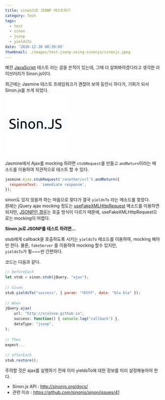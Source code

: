 ```yaml
---
title: sinon으로 JSONP 테스트하기
category: Tech
tags:
  - test
  - sinon
  - jsonp
  - yieldsTo
date: '2016-12-30 08:30:05'
thumbnail: ./images/test-jsonp-using-sinonjs/sinonjs.jpeg
---
```


예전 [JavaScript](http://sculove.github.io/blog/2016/05/17/JavascriptTest/) 테스트 라는 글을 쓴적이 있는데, 그때 더 살펴봐야겠다라고 생각한 라이브러리가 Sinon.js이다.

최근에는 Jasmine 테스트 프레임워크가 괜찮아 보여 등안시 하다가, 기회가 되서 Sinon.js를 쓰게 되었다.  
![](./images/test-jsonp-using-sinonjs/sinonjs.jpeg)

Jasmine에서 Ajax를 mocking 하려면 `stubRequest`를 만들고 `andReturn`이라는 메소드를 이용하여 직관적으로 테스트 할 수 있다.

```js
jasmine.Ajax.stubRequest('/another/url').andReturn({
  responseText: 'immediate response',
});
```

sinon도 있지 않을까 하는 마음으로 찾다가 결국 `yieldsTo` 라는 메소드를 찾았다.  
원래는 jQuery ajax mocking 정도는 [useFakeXMLHttpRequest](http://sinonjs.org/docs/#server) 메소드를 이용하면 되지만,
[JSONP인 경우](http://sinonjs.org/docs/#json-p)는 호출 방식이 다르기 때문에, useFakeXMLHttpRequest으로는 mocking이 어렵다.

**Sinon.js로 JSONP를 테스트 하려면...**

stub에게 callback을 호출하도록 시키는 `yieldsTo` 메소드를 이용하여, mocking 해야만 한다.
물론, `fakeServer` 를 이용하여 mocking 할수 있지만,  
`yieldsTo`가 훨~~~씬 간편하다.

코드는 다음과 같다.

```js
// beforeEach
let stub = sinon.stub(jQuery, "ajax");

// Given
stub.yieldsTo("success", { param: "데이터", data: "bla bla" });

// When
jQuery.ajax(
    url: "http://sculove.github.io",
    success: function() { console.log("callback") },
    dataType: "jsonp",
);

// Then
expect...

// afterEach
stub.restore();
```

주의할 것은 ajax를 실행하기 전에 이미 yieldsTo에 대한 정보를 미리 설정해놓아야 한다.

- Sinon.js API : http://sinonjs.org/docs/
- 관련 이슈 : https://github.com/sinonjs/sinon/issues/41
